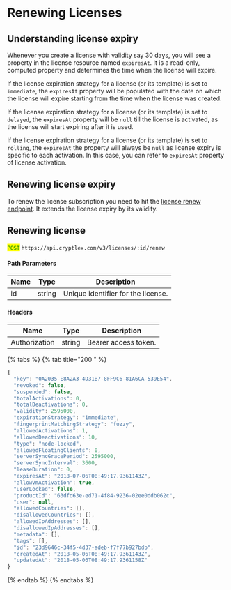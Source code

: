 # Renewing Licenses

## Understanding license expiry

Whenever you create a license with validity say 30 days, you will see a property in the license resource named `expiresAt`. It is a read-only, computed property and determines the time when the license will expire.

If the license expiration strategy for a license (or its template) is set to `immediate`, the `expiresAt` property will be populated with the date on which the license will expire starting from the time when the license was created.

If the license expiration strategy for a license (or its template) is set to `delayed`, the `expiresAt` property will be `null` till the license is activated, as the license will start expiring after it is used.

If the license expiration strategy for a license (or its template) is set to `rolling`, the `expiresAt` the property will always be `null` as license expiry is specific to each activation. In this case, you can refer to `expiresAt` property of license activation.

## Renewing license expiry

To renew the license subscription you need to hit the [license renew endpoint](https://api.cryptlex.com/v3/docs#operation/post/v3/licenses/{id}/renew). It extends the license expiry by its validity.

## Renewing license

<mark style="color:green;">`POST`</mark> `https://api.cryptlex.com/v3/licenses/:id/renew`

#### Path Parameters

| Name | Type   | Description                        |
| ---- | ------ | ---------------------------------- |
| id   | string | Unique identifier for the license. |

#### Headers

| Name          | Type   | Description          |
| ------------- | ------ | -------------------- |
| Authorization | string | Bearer access token. |

{% tabs %}
{% tab title="200 " %}
```javascript
{
  "key": "0A2035-E8A2A3-4D31B7-8FF9C6-81A6CA-539E54",
  "revoked": false,
  "suspended": false,
  "totalActivations": 0,
  "totalDeactivations": 0,
  "validity": 2595000,
  "expirationStrategy": "immediate",
  "fingerprintMatchingStrategy": "fuzzy",
  "allowedActivations": 1,
  "allowedDeactivations": 10,
  "type": "node-locked",
  "allowedFloatingClients": 0,
  "serverSyncGracePeriod": 2595000,
  "serverSyncInterval": 3600,
  "leaseDuration": 0,
  "expiresAt": "2018-07-06T08:49:17.9361143Z",
  "allowVmActivation": true,
  "userLocked": false,
  "productId": "63dfd63e-ed71-4f84-9236-02ee0ddb062c",
  "user": null,
  "allowedCountries": [],
  "disallowedCountries": [],
  "allowedIpAddresses": [],
  "disallowedIpAddresses": [],
  "metadata": [],
  "tags": [],
  "id": "23d9646c-34f5-4d37-adeb-f7f77b927bdb",
  "createdAt": "2018-05-06T08:49:17.9361143Z",
  "updatedAt": "2018-05-06T08:49:17.9361158Z"
}
```
{% endtab %}
{% endtabs %}

